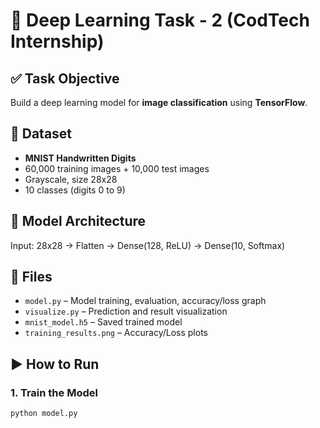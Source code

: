 # 🧠 Deep Learning Task - 2 (CodTech Internship)

## ✅ Task Objective
Build a deep learning model for **image classification** using **TensorFlow**.

## 📌 Dataset
- **MNIST Handwritten Digits**
- 60,000 training images + 10,000 test images
- Grayscale, size 28x28
- 10 classes (digits 0 to 9)

## 🧠 Model Architecture
Input: 28x28 → Flatten → Dense(128, ReLU) → Dense(10, Softmax)

## 📁 Files
- `model.py` – Model training, evaluation, accuracy/loss graph
- `visualize.py` – Prediction and result visualization
- `mnist_model.h5` – Saved trained model
- `training_results.png` – Accuracy/Loss plots

## ▶️ How to Run

### 1. Train the Model
```bash
python model.py

